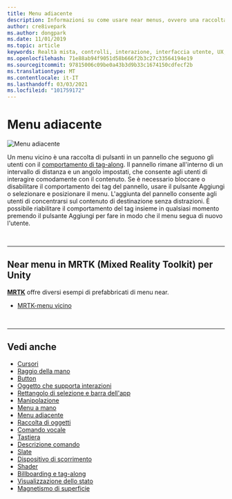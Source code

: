 ```yaml
---
title: Menu adiacente
description: Informazioni su come usare near menus, ovvero una raccolta di pulsanti in un pannello che seguono il comportamento di tag-along in un ambiente di realtà mista.
author: cre8ivepark
ms.author: dongpark
ms.date: 11/01/2019
ms.topic: article
keywords: Realtà mista, controlli, interazione, interfaccia utente, UX, menu, cuffie per realtà mista, cuffie di realtà mista di Windows, headset di realtà virtuale, HoloLens, MRTK, Toolkit realtà mista
ms.openlocfilehash: 71e88ab94f9051d58b666f2b3c27c33564194e19
ms.sourcegitcommit: 97815006c09be0a43b3d9b33c1674150cdfecf2b
ms.translationtype: MT
ms.contentlocale: it-IT
ms.lasthandoff: 03/03/2021
ms.locfileid: "101759172"
---
```

# <a name="near-menu"></a>Menu adiacente

![Menu adiacente](images/UX_Hero_NearMenu.jpg)

Un menu vicino è una raccolta di pulsanti in un pannello che seguono gli utenti con il [comportamento di tag-along](billboarding-and-tag-along.md#what-is-a-tag-along). Il pannello rimane all'interno di un intervallo di distanza e un angolo impostati, che consente agli utenti di interagire comodamente con il contenuto. Se è necessario bloccare o disabilitare il comportamento dei tag del pannello, usare il pulsante Aggiungi o selezionare e posizionare il menu. L'aggiunta del pannello consente agli utenti di concentrarsi sul contenuto di destinazione senza distrazioni. È possibile riabilitare il comportamento del tag insieme in qualsiasi momento premendo il pulsante Aggiungi per fare in modo che il menu segua di nuovo l'utente.

<br>

---

## <a name="near-menu-in-mrtk-mixed-reality-toolkit-for-unity"></a>Near menu in MRTK (Mixed Reality Toolkit) per Unity
**[MRTK](https://github.com/Microsoft/MixedRealityToolkit-Unity)** offre diversi esempi di prefabbricati di menu near.

* [MRTK-menu vicino](https://docs.microsoft.com/windows/mixed-reality/mrtk-docs/features/ux-building-blocks/near-menu.md)

<br>

---

## <a name="see-also"></a>Vedi anche

* [Cursori](cursors.md)
* [Raggio della mano](point-and-commit.md)
* [Button](button.md)
* [Oggetto che supporta interazioni](interactable-object.md)
* [Rettangolo di selezione e barra dell'app](app-bar-and-bounding-box.md)
* [Manipolazione](direct-manipulation.md)
* [Menu a mano](hand-menu.md)
* [Menu adiacente](near-menu.md)
* [Raccolta di oggetti](object-collection.md)
* [Comando vocale](voice-input.md)
* [Tastiera](keyboard.md)
* [Descrizione comando](tooltip.md)
* [Slate](slate.md)
* [Dispositivo di scorrimento](slider.md)
* [Shader](shader.md)
* [Billboarding e tag-along](billboarding-and-tag-along.md)
* [Visualizzazione dello stato](progress.md)
* [Magnetismo di superficie](surface-magnetism.md)
